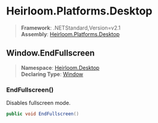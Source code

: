 # Heirloom.Platforms.Desktop

> **Framework**: .NETStandard,Version=v2.1  
> **Assembly**: [Heirloom.Platforms.Desktop][0]  

## Window.EndFullscreen

> **Namespace**: [Heirloom.Desktop][0]  
> **Declaring Type**: [Window][1]  

### EndFullscreen()

Disables fullscreen mode.

```cs
public void EndFullscreen()
```

[0]: ../../../Heirloom.Platforms.Desktop.md
[1]: ../Window.md
